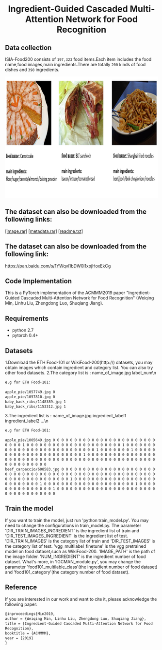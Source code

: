 # <p align="center"> Ingredient-Guided Cascaded Multi-Attention Network for Food Recognition</p>

## Data collection
ISIA-Food200 consists of `197,323` food items.Each item includes the food name,food images,main ingredients.There are totally `200` kinds of food dishes and `398` ingredients.

<img width="1000" height="400" src="sample/example.png"/>

## The dataset can also be downloaded from the following links:
[[image.rar]](https://www.google.com/?hl=zh_tw)
[[metadata.rar]](https://www.google.com/?hl=zh_tw)
[[readme.txt]](https://www.google.com/?hl=zh_tw)

## The dataset can also be downloaded from the following link:
https://pan.baidu.com/s/1YWqvl1bDW0l1xpjHoxEkCg

## Code Implementation
This is a PyTorch implementation of the ACMMM2019 paper "Ingredient-Guided Cascaded Multi-Attention Network for Food Recognition" (Weiqing Min, Linhu Liu, Zhengdong Luo, Shuqiang Jiang).

## Requirements
- python 2.7
- pytorch 0.4+

## Datasets
1.Download the ETH Food-101 or WikiFood-200(http://) datasets, you may obtain images which contain ingredient and category list. You can also try other food datasets. 
2.The category list is : 
    name_of_image.jpg label_num\n

    e.g for ETH Food-101:

    apple_pie/1057749.jpg 0
    apple_pie/1057810.jpg 0
    baby_back_ribs/1148389.jpg 1
    baby_back_ribs/1153312.jpg 1
3.The ingredient list is :
	name_of_image.jpg ingredient_label1 ingredient_label2 ...\n

	e.g for ETH Food-101:

	apple_pie/1005649.jpg 0 0 0 0 0 0 0 0 0 0 0 0 0 0 0 0 0 0 0 0 0 0 0 0 0 0 0 0 1 0 0 0 0 0 0 0 0 0 0 0 0 0 0 0 0 0 0 0 0 0 0 1 0 0 0 0 0 0 0 0 0 0 0 0 0 0 0 0 0 0 0 0 0 0 0 0 0 0 0 0 1 0 0 0 0 0 0 0 1 0 0 0 0 0 0 0 0 0 0 0 0 0 0 0 0 0 0 0 0 0 0 0 1 0 0 0 0 0 0 0 0 0 0 0 0 0 0 0 0 0 0 0 0 0 0 0 0 0 0 0 0 0 0 0 0 0 0 0 0 0 0 0 0 0 0 0 0 0 0 0 0 0 0 0 0 0 0 0 0 0 0 0 0 0
	beef_carpaccio/608583.jpg 0 0 0 0 0 0 0 0 0 0 0 0 0 0 0 0 0 0 0 0 0 0 0 0 0 0 0 0 0 0 0 0 0 0 0 0 0 0 0 0 0 0 0 0 0 0 0 0 0 0 0 0 0 0 0 0 0 0 0 0 0 0 0 0 0 0 0 0 0 0 0 0 1 0 0 0 0 0 0 0 0 0 0 0 0 0 0 0 0 0 0 0 0 0 0 0 0 0 0 0 1 0 0 0 0 0 0 0 0 0 0 0 0 0 0 0 0 0 0 0 0 0 1 0 0 0 0 0 0 0 0 0 0 0 0 0 0 0 1 0 0 0 0 0 0 0 0 0 0 0 0 0 0 0 0 0 0 0 0 0 0 0 0 0 0 0 0 0 0 0 0 0 0 0

## Train the model
If you want to train the model, just run 'python train_model.py'. You may need to change the configurations in train_model.py. The parameter 'DIR_TRAIN_IMAGES_INGREDIENT' is the ingredient list of train and 'DIR_TEST_IMAGES_INGREDIENT' is the ingredient list of test. 'DIR_TRAIN_IMAGES' is the category list of train and 'DIR_TEST_IMAGES' is the category list of test.  'vgg_multilabel_finetune' is the vgg pretrained model on food dataset,such as WikiFood-200. 'IMAGE_PATH' is the path of the image folder. 'NUM_INGREDIENT' is the ingredient number of food dataset. What's more, in 'IGCMAN_module.py', you may change the parameter 'food101_multilable_class'(the ingredient number of food dataset) and 'food101_category'(the category number of food dataset).

## Reference
If you are interested in our work and want to cite it, please acknowledge the following paper:


```
@inproceedings{Min2019,
author = {Weiqing Min, Linhu Liu, Zhengdong Luo, Shuqiang Jiang},
title = {Ingredient-Guided Cascaded Multi-Attention Network for Food Recognition},
booktitle = {ACMMMM},
year = {2019}
}
```
